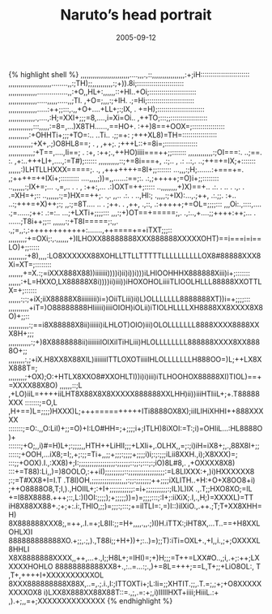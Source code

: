 ﻿---
layout: post
title:  "Naruto’s head portrait"
date:   2005-09-12
tags: Naruto
---
{% highlight shell %}
,,,,,,,,,,,,,,,,,,,,,,,,....,,,.,::,,,,,,,,,,,,,,,,:+;iH::::::::::::::::::::::::
,,,,,,,,,,,,,,,,,,,,,........,,:;TH);;,,,,,,,,,,:;+)).8i;:::::::::::::::::::::::
,,,,,,,,,,,,,,...............,,:+O,,HL+:,,,,,,::+HI..+Oi;:::::::::::::::::::::::
,,,,,,,,,,,,,,.....,,,,,.....,,;TI. ,+O=;,,,:;+IH. .;=Hi;:::::::::::::::::::::::
,,,,,,,,,,,,,,.....:++;;:::,.,,+O+....+LL+;:;IX,  . +=H);:::::::::::::::::::::::
,,,,,,,,,,,,,.,....,:H;=XXI+;;;=8,....,i=Xi=Oi..   ,++TO;:::;;::::::::::::::::::
,,,,,,,,,,,,:::,,,,,:=8=,...)X8TH......,==HO+.     :++)8==+OOX=;::::::::::::::::
,,,,,,,,,,:+OHHTi+;;;+TO=:.. ..Ti..    .;;=+:      ;+++XL8)=TH=:::::::::::::::::
,,,,,,,,,,,;+X+,.;)O8HL8==;    . ,      ,++;.      ;+++L::+=8i=;::::::::::::::::
,,,,,,,,,,,,;+T==,....,Ii==;     .       :+,       :++;.,++HO)iiii===++;;:::::::
,,,,,,,,,,,,:;OI===:.  ..;==.             :.       ,+:..+++LI+,....,:=T#);::::::
,,,,,,,,,,::;+=8i===+,    .:;..           ,        .: ..:,.  ..;++=+=IX;+:::::::
,,,,,,:)LHTLLHXXX=====;.    .,                             ,+++++++=8I+;;:::::::
...,,,:;H;.......:+===+=.                                ,;++++=++IXi+;:::::::::
....,,,,;))=,,......:==;:.                             .:,;+++++;=O)i+;;::::::::
..,,,,,,:;IX+=;...   .,=,..    .   . ,                  :++:,... .:)OXT=++;:::::
..,,,,,,,,+)X)==+..    .:.     .  .. .                .,.            . .=XH=+;::
..,,,,,,:;=)HX==++;.           .,. ,,..      .:.                      .  ..,HI:;
.,,,,:;+IX):...,.;++,            .:.;;.      :+..               ..:;+++=+X)++;:;
,,:;=8T....         ..         .   ;++. .   ,++,   .,::,    .:+++++;+=OL=;;;;:::
,,,Oi:.,::::,....                  .;=......;++: .:=:..        ...;+LXTi+;;;;:::
,,,:;+)OT==+=====;,.           .,:..,+....;;++++:++;...       . ......;T8i++;;::
,,,,,,:;+T8I=====;:,,.          .,;=,,:,:++++++++++++:.......,++====+=+iTXT;;;::
,,,,,,,,;+=OXi;:,.,,,,,,+)ILHOXX88888888XXX888888XXXXXOHT)==i===i=i==LO)+;;:::::
,,,,,,,,;+8),,,,:LO8XXXXXX88XOHLLTTLLTTTTTLLLLLLLLLLOX8#88888XXX8Xi=XT=;::::::::
,,,,,,,+=X.:;=iXXX888X88))iiiiiii))))i)ii)i))i)))iLHIOOHHHX888888Xiii)i+;:::::::
,,,,,,:+L=HXXO,LX88888X8i))))ii)iii))iHOXOHOLiiiiTLIOOLHLLL88888XXOTTLX=+;::::::
,,,,,,:;:;+iX;iiX88888X8iiiiiiiii)i=)OiiTLiii)ii)L)OLLLLLLL8888888XT))i=+;;;;:::
,,,,,,,,,,+iT=)O88888888HIiiiii)iiiiOIOH)iOLii)iTIOLHLLLLXH8888XX8XXXX8X8O)+;;::
,,,,,,,,,,:;==i8X88888X8ii)iiiiii)iLHLOT)OIO)iii)OLOLLLLLLL8888XXXX8888XXX8H+;;;
,,,,,,,,,,,:;+)8X8888888ii)iiiiiiiIOIXiITiHLiii)HLOLLLLLLLL888888XXXX8XX8888O+;;
,,,,,,,,:,;+iX.H8XX8X88XIL)iiiiiiiITTLOXOTiiiiIHLOLLLLLLLH888OO=)L;++LX8XX888T=;
,,,,,,,,;+OX);O:+HTLX8XXO8#XXOHLTI))i)i)iii)iTLHOOHOX88888XI)TIOL)==+=XXXX88X8O)
,,,,,,::;L ,+LO)iiL=++++iiLHT8X88X8X8XXXXX888888XXLHH)ii))iiiHTIiiL+;+.T88888XXX
:::::::;=O,L ,H+==)L=;;;;)HXXX)L;+++=====+++++ITi8888OX8X);iiILIHiXHHI++888XXXXX
:::::::;=O:.,,O:LiI)+;;=O)+I:LO#HH=;+;;;;i+;ITLH)8iXOI:=T:;i)=OHIiL...:HL8888O)+
::::::;+O;,,i)#=H)L+;:;;;;,,HTH++LiHII;;;+LXIi+,.OLHX,,=;:;i)iH=iX8+;,.,88X8I+;;
:::::;+OOH,...iX8;=I;,+;:;;=Ti+,,;;+;;;:;;;;+;;;;i)i;:;:;;;iLii8XXH.,i);X8XXX)=;
:::;;+OOX).I.,:XX8)+;I:;;;;;;;;;;;;;;;;;:;;;;;;::;;:;:::;:;iO)8L#8,. ,+OXXXX8X8)
:::+=T88):Li,,)=)8OOLO,:++iI);;;;;;;;;::;;;;;;;;;;;;;;;;;:=L8LIXXX:+,)i)HXXXXXX8
;:;=T#XX8+I=I.T .T8I)OH,;;;;;;;;;;;;;;,,;:;;:;;;;;;;++;;;;iXLITH..+H:+O+X8OO8+i)
;++O8888O8,T;I,).,HOIIL+;:+I+;;;;;;;;;;;:=i+;;;;;;;;;;:;IL)L)IX .,.T;;HXO8XO;=IL
+=I88X8888.+++;::,L:)I)OI:;;;;);+;;;;;))=)=;;;;:::;:I+;:iiXiX;.I,.,H;)=XXXXL)=TT
iH8X88XX88+.;+;+:.i:,THIO,;;)=;;;:;:::;+=iITLI=:,=)I::)iIXiO.,.++.;T;T+XX8XHH=H)
8X888888XXX8;,=++,.I.=+;L8II:;;=H+,,,,.,,.;)I)H.iTTX:;iHT8X,...T..==+H8XXLOHLX)I
888888888888XO.+;;,.;,).,T88i;;+H+))+;:..)=);;T):iTi=OXL+.,+I,,i.,;+;OXXXXL8HHLI
X8X8888888XXXX,,++,...+.,I;;H8L+;=IHI)=;+)H;;;=T++=LXX#O..,;i,.+;:++;LXXXXXHOHLO
88888888888XX8+.,:..=...:;.,)+=8L=+++;==L,T+;;+LiO8OL:, T ,T+,++++I+XXXXXXXXXXOL
8XXX888888888X88X,..=,.;.i.,I:;ITTOXTi+;L:Ii=;;XHTIT.;;,.T.=;,;+;+O8XXXXXXXXXOX8
i)LXX8X888XX88X88T::=.,;,.=:+;,i)IIIIIHXT+iiii;HiiiL.:+ ,).+;,,=+;XXXXXXXXXXXXXX
{% endhighlight %}